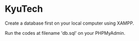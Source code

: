 # KyuTech


Create a database first on your local computer using XAMPP.

Run the codes at filename 'db.sql' on your PHPMyAdmin.

